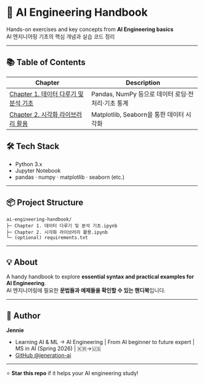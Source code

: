 # 🧠 AI Engineering Handbook

Hands-on exercises and key concepts from **AI Engineering basics**  
AI 엔지니어링 기초의 핵심 개념과 실습 코드 정리

---

## 📚 Table of Contents
| Chapter | Description |
|---------|-------------|
| [Chapter&nbsp;1. 데이터 다루기 및 분석 기초](./Chapter%201.%20데이터%20다루기%20및%20분석%20기초.ipynb) | Pandas, NumPy 등으로 데이터 로딩·전처리·기초 통계 |
| [Chapter&nbsp;2. 시각화 라이브러리 활용](./Chapter%202.%20시각화%20라이브러리%20활용.ipynb) | Matplotlib, Seaborn을 통한 데이터 시각화 |


## 🛠 Tech Stack
- Python 3.x  
- Jupyter Notebook  
- pandas · numpy · matplotlib · seaborn (etc.)

---

## 📦 Project Structure
```
ai-engineering-handbook/
├─ Chapter 1. 데이터 다루기 및 분석 기초.ipynb
├─ Chapter 2. 시각화 라이브러리 활용.ipynb
└─ (optional) requirements.txt
```
---

## 💡 About
A handy handbook to explore **essential syntax and practical examples for AI Engineering**.  
AI 엔지니어링에 필요한 **문법들과 예제들을 확인할 수 있는 핸디북**입니다.

---

## 🐾 Author
**Jennie**  
- Learning AI & ML → AI Engineering | From AI beginner to future expert | MS in AI (Spring 2026) | 🇰🇷→🇺🇸
- [GitHub @jeneration-ai](https://github.com/jeneration-ai)

---

⭐ **Star this repo** if it helps your AI engineering study!
